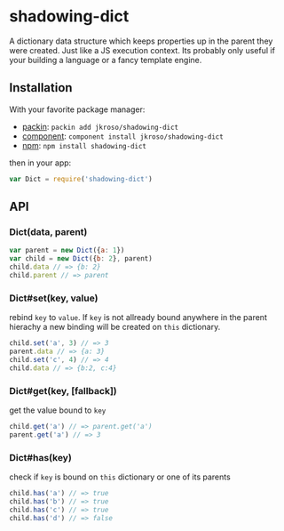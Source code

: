 
# shadowing-dict

A dictionary data structure which keeps properties up in the parent they were created. Just like a JS execution context. Its probably only useful if your building a language or a fancy template engine.

## Installation

With your favorite package manager:

- [packin](//github.com/jkroso/packin): `packin add jkroso/shadowing-dict`
- [component](//github.com/component/component#installing-packages): `component install jkroso/shadowing-dict`
- [npm](//npmjs.org/doc/cli/npm-install.html): `npm install shadowing-dict`

then in your app:

```js
var Dict = require('shadowing-dict')
```

## API

### Dict(data, parent)

```js
var parent = new Dict({a: 1})
var child = new Dict({b: 2}, parent)
child.data // => {b: 2}
child.parent // => parent
```

### Dict#set(key, value)

rebind `key` to `value`. If `key` is not allready bound anywhere in the parent hierachy a new binding will be created on `this` dictionary.

```js
child.set('a', 3) // => 3
parent.data // => {a: 3}
child.set('c', 4) // => 4
child.data // => {b:2, c:4}
```

### Dict#get(key, [fallback])

get the value bound to `key`

```js
child.get('a') // => parent.get('a')
parent.get('a') // => 3
```

### Dict#has(key)

check if `key` is bound on `this` dictionary or one of its parents

```js
child.has('a') // => true
child.has('b') // => true
child.has('c') // => true
child.has('d') // => false
```
